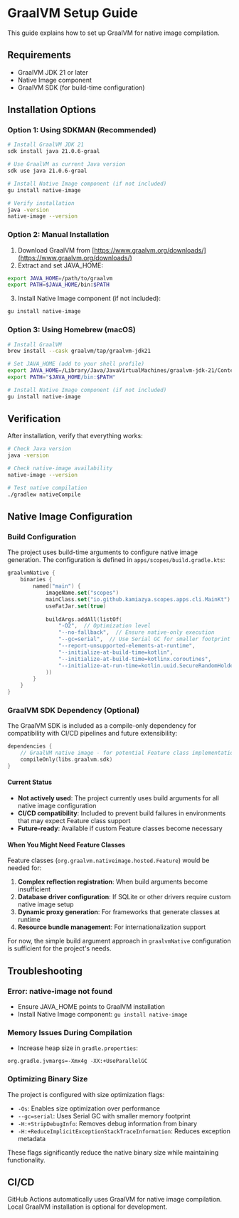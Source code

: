 # GraalVM Setup Guide

This guide explains how to set up GraalVM for native image compilation.

## Requirements

- GraalVM JDK 21 or later
- Native Image component
- GraalVM SDK (for build-time configuration)

## Installation Options

### Option 1: Using SDKMAN (Recommended)

```bash
# Install GraalVM JDK 21
sdk install java 21.0.6-graal

# Use GraalVM as current Java version
sdk use java 21.0.6-graal

# Install Native Image component (if not included)
gu install native-image

# Verify installation
java -version
native-image --version
```

### Option 2: Manual Installation

1. Download GraalVM from [https://www.graalvm.org/downloads/](https://www.graalvm.org/downloads/)
2. Extract and set JAVA_HOME:

```bash
export JAVA_HOME=/path/to/graalvm
export PATH=$JAVA_HOME/bin:$PATH
```

3. Install Native Image component (if not included):

```bash
gu install native-image
```


### Option 3: Using Homebrew (macOS)

```bash
# Install GraalVM
brew install --cask graalvm/tap/graalvm-jdk21

# Set JAVA_HOME (add to your shell profile)
export JAVA_HOME=/Library/Java/JavaVirtualMachines/graalvm-jdk-21/Contents/Home
export PATH="$JAVA_HOME/bin:$PATH"

# Install Native Image component (if not included)
gu install native-image
```

## Verification

After installation, verify that everything works:

```bash
# Check Java version
java -version

# Check native-image availability
native-image --version

# Test native compilation
./gradlew nativeCompile
```

## Native Image Configuration

### Build Configuration

The project uses build-time arguments to configure native image generation. The configuration is defined in `apps/scopes/build.gradle.kts`:

```kotlin
graalvmNative {
    binaries {
        named("main") {
            imageName.set("scopes")
            mainClass.set("io.github.kamiazya.scopes.apps.cli.MainKt")
            useFatJar.set(true)
            
            buildArgs.addAll(listOf(
                "-O2",  // Optimization level
                "--no-fallback",  // Ensure native-only execution
                "--gc=serial",  // Use Serial GC for smaller footprint
                "--report-unsupported-elements-at-runtime",
                "--initialize-at-build-time=kotlin",
                "--initialize-at-build-time=kotlinx.coroutines",
                "--initialize-at-run-time=kotlin.uuid.SecureRandomHolder"
            ))
        }
    }
}
```

### GraalVM SDK Dependency (Optional)

The GraalVM SDK is included as a compile-only dependency for compatibility with CI/CD pipelines and future extensibility:

```kotlin
dependencies {
    // GraalVM native image - for potential Feature class implementations
    compileOnly(libs.graalvm.sdk)
}
```

#### Current Status

- **Not actively used**: The project currently uses build arguments for all native image configuration
- **CI/CD compatibility**: Included to prevent build failures in environments that may expect Feature class support
- **Future-ready**: Available if custom Feature classes become necessary

#### When You Might Need Feature Classes

Feature classes (`org.graalvm.nativeimage.hosted.Feature`) would be needed for:

1. **Complex reflection registration**: When build arguments become insufficient
2. **Database driver configuration**: If SQLite or other drivers require custom native image setup
3. **Dynamic proxy generation**: For frameworks that generate classes at runtime
4. **Resource bundle management**: For internationalization support

For now, the simple build argument approach in `graalvmNative` configuration is sufficient for the project's needs.

## Troubleshooting

### Error: native-image not found

- Ensure JAVA_HOME points to GraalVM installation
- Install Native Image component: `gu install native-image`

### Memory Issues During Compilation

- Increase heap size in `gradle.properties`:

```properties
org.gradle.jvmargs=-Xmx4g -XX:+UseParallelGC
```

### Optimizing Binary Size

The project is configured with size optimization flags:

- `-Os`: Enables size optimization over performance
- `--gc=serial`: Uses Serial GC with smaller memory footprint
- `-H:+StripDebugInfo`: Removes debug information from binary
- `-H:+ReduceImplicitExceptionStackTraceInformation`: Reduces exception metadata

These flags significantly reduce the native binary size while maintaining functionality.

## CI/CD

GitHub Actions automatically uses GraalVM for native image compilation. Local GraalVM installation is optional for development.
